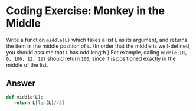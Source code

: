 # Coding Exercise: Monkey in the Middle

Write a function `middle(L)` which takes a list `L` as its argument, and returns the item in the middle position of `L`. 
(In order that the middle is well-defined, you should assume that `L` has odd length.) For example, calling `middle([8, 0, 100, 12, 1])` should return `100`, 
since it is positioned exactly in the middle of the list.

## Answer
```python
def middle(L):
   return L[len(L)//2]

